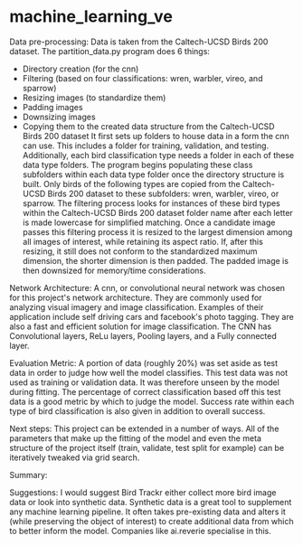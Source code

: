 # machine_learning_ve

Data pre-processing:
Data is taken from the Caltech-UCSD Birds 200 dataset.
The partition_data.py program does 6 things:
- Directory creation (for the cnn)
- Filtering (based on four classifications: wren, warbler, vireo, and sparrow)
- Resizing images (to standardize them)
- Padding images
- Downsizing images
- Copying them to the created data structure from the Caltech-UCSD Birds 200 dataset
It first sets up folders to house data in a form the cnn can use. 
This includes a folder for training, validation, and testing.
Additionally, each bird classification type needs a folder in each of these data type folders.
The program begins populating these class subfolders within each data type folder once the directory structure is built.
Only birds of the following types are copied from the Caltech-UCSD Birds 200 dataset to these subfolders: wren, warbler, vireo, or sparrow.
The filtering process looks for instances of these bird types within the Caltech-UCSD Birds 200 dataset folder name after each letter is made lowercase for simplified matching.
Once a candidate image passes this filtering process it is resized to the largest dimension among all images of interest, while retaining its aspect ratio.
If, after this resizing, it still does not conform to the standardized maximum dimension, the shorter dimension is then padded.
The padded image is then downsized for memory/time considerations.

Network Architecture:
A cnn, or convolutional neural network was chosen for this project's network architecture. 
They are commonly used for analyzing visual imagery and image classification. 
Examples of their application include self driving cars and facebook's photo tagging. 
They are also a fast and efficient solution for image classification. 
The CNN has Convolutional layers, ReLu layers, Pooling layers, and a Fully connected layer.

Evaluation Metric:
A portion of data (roughly 20%) was set aside as test data in order to judge how well the model classifies. 
This test data was not used as training or validation data. 
It was therefore unseen by the model during fitting. 
The percentage of correct classification based off this test data is a good metric by which to judge the model.
Success rate within each type of bird classification is also given in addition to overall success.

Next steps:
This project can be extended in a number of ways. All of the parameters that make up the fitting of the model and even the meta structure of the project itself (train, validate, test split for example) can be iteratively tweaked via grid search.

Summary:


Suggestions:
I would suggest Bird Trackr either collect more bird image data or look into synthetic data. Synthetic data is a great tool to supplement any machine learning pipeline. It often takes pre-existing data and alters it (while preserving the object of interest) to create additional data from which to better inform the model. Companies like ai.reverie specialise in this.